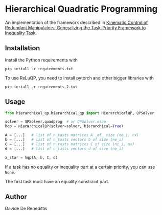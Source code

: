 # Hierarchical Quadratic Programming

An implementation of the framework described in [Kinematic Control of Redundant Manipulators: Generalizing the Task-Priority Framework to Inequality Task](https://ieeexplore.ieee.org/document/5766760).

## Installation

Install the Python requirements with
```shell
pip install -r requirements.txt
```

To use ReLuQP, you need to install pytorch and other bigger libraries with
```shell
pip install -r requirements_2.txt
```

## Usage

```python
from hierarchical_qp.hierarchical_qp import HierarchicalQP, QPSolver

solver = QPSolver.quadprog  # or QPSolver.osqp
hqp = HierarchicalQP(solver=solver, hierarchical=True)

A = [...]   # list of n_tasts matrices A _of_ size (ne_i, nx)
b = [...]   # list of n_tasts vectors b of size (ne_i)
C = [...]   # list of n_tasts matrices C of size (ni_i, nx)
d = [...]   # list of n_tasts vectors d of size (ne_i)

x_star = hqp(A, b, C, d)
```

If a task has no equality or inequality part at a certain priority, you can use `None`.

The first task must have an equality constraint part.

## Author

Davide De Benedittis